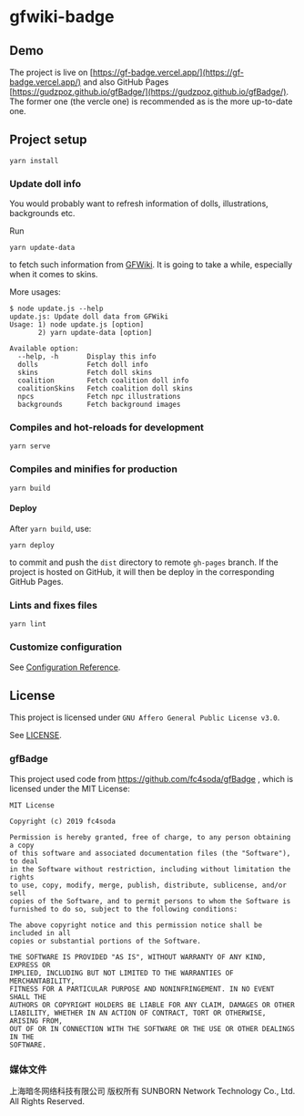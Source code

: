# gfwiki-badge

## Demo

The project is live on [https://gf-badge.vercel.app/](https://gf-badge.vercel.app/) and also GitHub Pages [https://gudzpoz.github.io/gfBadge/](https://gudzpoz.github.io/gfBadge/).
The former one (the vercle one) is recommended as is the more up-to-date one.

## Project setup
```
yarn install
```

### Update doll info

You would probably want to refresh information of dolls, illustrations, backgrounds etc.

Run
```
yarn update-data
```
to fetch such information from [GFWiki](www.gfwiki.org). It is going to take a while, especially when it comes to skins.

More usages:
```
$ node update.js --help
update.js: Update doll data from GFWiki
Usage: 1) node update.js [option]
       2) yarn update-data [option]

Available option:
  --help, -h       Display this info
  dolls            Fetch doll info
  skins            Fetch doll skins
  coalition        Fetch coalition doll info
  coalitionSkins   Fetch coalition doll skins
  npcs             Fetch npc illustrations
  backgrounds      Fetch background images
```

### Compiles and hot-reloads for development
```
yarn serve
```

### Compiles and minifies for production
```
yarn build
```

#### Deploy
After `yarn build`, use:
```
yarn deploy
```
to commit and push the `dist` directory to remote `gh-pages` branch. If the project is hosted on GitHub, it will then be deploy in the corresponding GitHub Pages.

### Lints and fixes files
```
yarn lint
```

### Customize configuration
See [Configuration Reference](https://cli.vuejs.org/config/).

## License

This project is licensed under `GNU Affero General Public License v3.0`.

See [LICENSE](./LICENSE).

### gfBadge

This project used code from https://github.com/fc4soda/gfBadge , which is licensed under the MIT License:

```
MIT License

Copyright (c) 2019 fc4soda

Permission is hereby granted, free of charge, to any person obtaining a copy
of this software and associated documentation files (the "Software"), to deal
in the Software without restriction, including without limitation the rights
to use, copy, modify, merge, publish, distribute, sublicense, and/or sell
copies of the Software, and to permit persons to whom the Software is
furnished to do so, subject to the following conditions:

The above copyright notice and this permission notice shall be included in all
copies or substantial portions of the Software.

THE SOFTWARE IS PROVIDED "AS IS", WITHOUT WARRANTY OF ANY KIND, EXPRESS OR
IMPLIED, INCLUDING BUT NOT LIMITED TO THE WARRANTIES OF MERCHANTABILITY,
FITNESS FOR A PARTICULAR PURPOSE AND NONINFRINGEMENT. IN NO EVENT SHALL THE
AUTHORS OR COPYRIGHT HOLDERS BE LIABLE FOR ANY CLAIM, DAMAGES OR OTHER
LIABILITY, WHETHER IN AN ACTION OF CONTRACT, TORT OR OTHERWISE, ARISING FROM,
OUT OF OR IN CONNECTION WITH THE SOFTWARE OR THE USE OR OTHER DEALINGS IN THE
SOFTWARE.
```

### 媒体文件

上海暗冬网络科技有限公司 版权所有
SUNBORN Network Technology Co., Ltd. All Rights Reserved.
